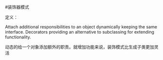 #装饰器模式

定义：

Attach additional responsibilities to an object dynamically keeping the same interface.
Decorators providing an alternative to subclassing for extending functionality.

动态的给一个对象添加额外的职责。就增加功能来说，装饰模式比生成子类更加灵活

